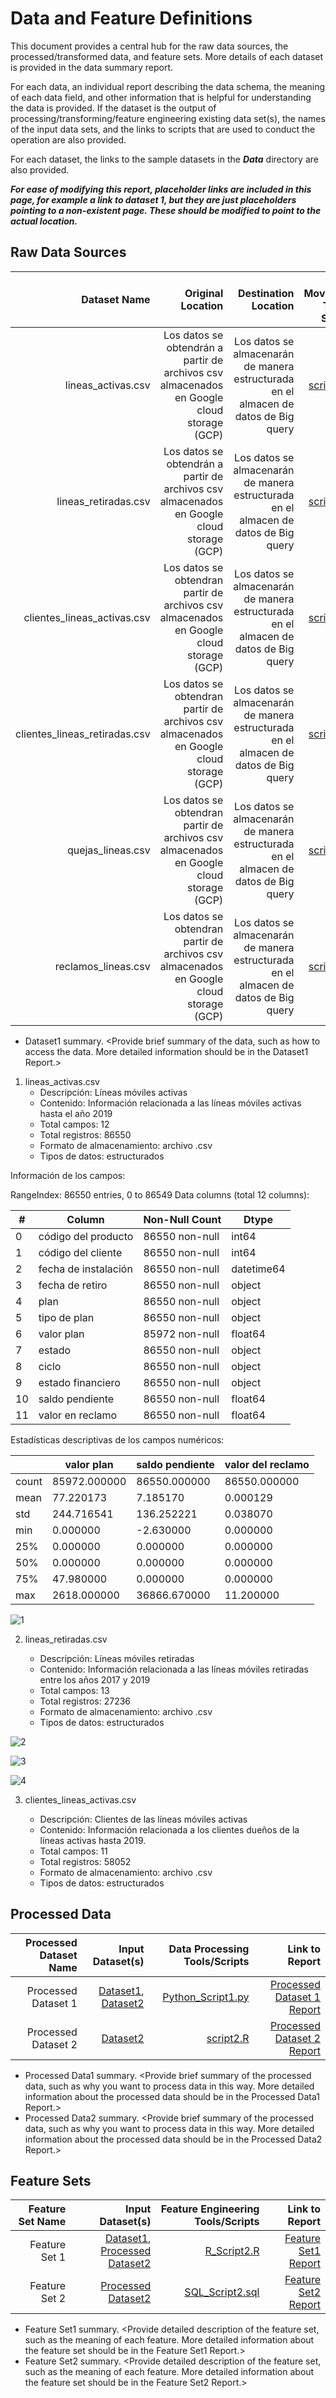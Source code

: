 # Data and Feature Definitions

This document provides a central hub for the raw data sources, the processed/transformed data, and feature sets. More details of each dataset is provided in the data summary report. 

For each data, an individual report describing the data schema, the meaning of each data field, and other information that is helpful for understanding the data is provided. If the dataset is the output of processing/transforming/feature engineering existing data set(s), the names of the input data sets, and the links to scripts that are used to conduct the operation are also provided. 

For each dataset, the links to the sample datasets in the _**Data**_ directory are also provided. 

_**For ease of modifying this report, placeholder links are included in this page, for example a link to dataset 1, but they are just placeholders pointing to a non-existent page. These should be modified to point to the actual location.**_

## Raw Data Sources

| Dataset Name | Original Location   | Destination Location  | Data Movement Tools / Scripts | Link to Report |
| ---:| ---: | ---: | ---: | -----: |
| lineas_activas.csv | Los datos se obtendrán  a partir de archivos csv almacenados en Google cloud storage (GCP) | Los datos se almacenarán de manera estructurada en el almacen de datos de Big query| [script1.py](link/to/python/script/file/in/Code) | [Dataset 1 Report](link/to/report1)|
| lineas_retiradas.csv | Los datos se obtendrán  a partir de archivos csv almacenados en Google cloud storage (GCP)  | Los datos se almacenarán de manera estructurada en el almacen de datos de Big query | [script1.py](link/to/R/script/file/in/Code) | [Dataset 2 Report](link/to/report2)|
| clientes_lineas_activas.csv | Los datos se obtendran  partir de archivos csv almacenados en Google cloud storage (GCP)  | Los datos se almacenarán de manera estructurada en el almacen de datos de Big query | [script1.py](link/to/R/script/file/in/Code) | [Dataset 3 Report](link/to/report2)|
| clientes_lineas_retiradas.csv | Los datos se obtendran  partir de archivos csv almacenados en Google cloud storage (GCP)  | Los datos se almacenarán de manera estructurada en el almacen de datos de Big query | [script1.py](link/to/R/script/file/in/Code) | [Dataset 4 Report](link/to/report2)|
| quejas_lineas.csv | Los datos se obtendran  partir de archivos csv almacenados en Google cloud storage (GCP)  | Los datos se almacenarán de manera estructurada en el almacen de datos de Big query | [script1.py](link/to/R/script/file/in/Code) | [Dataset 5 Report](link/to/report2)|
| reclamos_lineas.csv| Los datos se obtendran  partir de archivos csv almacenados en Google cloud storage (GCP)  | Los datos se almacenarán de manera estructurada en el almacen de datos de Big query | [script1.py](link/to/R/script/file/in/Code) | [Dataset 6 Report](link/to/report2)|

* Dataset1 summary. <Provide brief summary of the data, such as how to access the data. More detailed information should be in the Dataset1 Report.>

1.	lineas_activas.csv
    *	Descripción: Líneas móviles activas
    *	Contenido: Información relacionada a las líneas móviles activas hasta el año 2019
    *	Total campos: 12
    *	Total registros:  86550
    *	Formato de almacenamiento: archivo .csv
    *	Tipos de datos: estructurados

Información de los campos:

RangeIndex: 86550 entries, 0 to 86549
Data columns (total 12 columns):

| #      | Column |  Non-Null Count     | Dtype | 
| ----------- | ----------- | ----------- | ----------- |
|0   |código del producto   |86550 non-null  |int64 |        
|1   |código del cliente    |86550 non-null  |int64 |        
|2   |fecha de instalación  |86550 non-null  |datetime64|
|3   |fecha de retiro       |86550 non-null  |object|       
|4   |plan                  |86550 non-null  |object|    
|5   |tipo de plan          |86550 non-null  |object|     
|6   |valor plan            |85972 non-null  |float64|      
|7   |estado                |86550 non-null  |object|     
|8   |ciclo                 |86550 non-null  |object|      
|9   |estado financiero     |86550 non-null  |object|     
|10  |saldo pendiente       |86550 non-null  |float64|   
|11  |valor en reclamo      |86550 non-null  |float64|

Estadísticas descriptivas de los campos numéricos:

|        | valor plan    | saldo pendiente |  valor del reclamo |
| ----------- | ----------- | ----------- | ----------- |
|count|	85972.000000|  	86550.000000|	86550.000000|
|mean|	77.220173|	7.185170|	0.000129|
|std|	244.716541|	136.252221|	0.038070|
|min|	0.000000|	-2.630000|	0.000000|
|25%|	0.000000|	0.000000|	0.000000|
|50%|	0.000000|	0.000000|	0.000000|
|75%|	47.980000|	0.000000|	0.000000|
|max|	2618.000000|	36866.670000|	11.200000|

![1](https://user-images.githubusercontent.com/66392216/169719710-fe183a3a-a610-441e-97e0-da1ad4d87c93.JPG)

2.	lineas_retiradas.csv

    *	Descripción: Líneas móviles retiradas
    *	Contenido: Información relacionada a las líneas móviles retiradas entre los años 2017 y 2019
    *	Total campos: 13
    *	Total registros:  27236
    *	Formato de almacenamiento: archivo .csv
    *	Tipos de datos: estructurados

![2](https://user-images.githubusercontent.com/66392216/169719920-d8402d62-e610-4aa1-a5fd-92ebb44cfe50.JPG)

![3](https://user-images.githubusercontent.com/66392216/169719957-bf5b17c4-77c9-4009-9755-b7eceb4ceef8.JPG)

![4](https://user-images.githubusercontent.com/66392216/169719988-2be9dbfc-8ecd-426c-8882-963ff67d27fb.JPG)


3.	clientes_lineas_activas.csv

    *	Descripción: Clientes de las líneas móviles activas
    *	Contenido: Información relacionada a los clientes dueños de la líneas activas hasta 2019.
    *	Total campos: 11
    *	Total registros:  58052
    *	Formato de almacenamiento: archivo .csv
    *	Tipos de datos: estructurados


## Processed Data
| Processed Dataset Name | Input Dataset(s)   | Data Processing Tools/Scripts | Link to Report |
| ---:| ---: | ---: | ---: | 
| Processed Dataset 1 | [Dataset1](link/to/dataset1/report), [Dataset2](link/to/dataset2/report) | [Python_Script1.py](link/to/python/script/file/in/Code) | [Processed Dataset 1 Report](link/to/report1)|
| Processed Dataset 2 | [Dataset2](link/to/dataset2/report) |[script2.R](link/to/R/script/file/in/Code) | [Processed Dataset 2 Report](link/to/report2)|
* Processed Data1 summary. <Provide brief summary of the processed data, such as why you want to process data in this way. More detailed information about the processed data should be in the Processed Data1 Report.>
* Processed Data2 summary. <Provide brief summary of the processed data, such as why you want to process data in this way. More detailed information about the processed data should be in the Processed Data2 Report.> 

## Feature Sets

| Feature Set Name | Input Dataset(s)   | Feature Engineering Tools/Scripts | Link to Report |
| ---:| ---: | ---: | ---: | 
| Feature Set 1 | [Dataset1](link/to/dataset1/report), [Processed Dataset2](link/to/dataset2/report) | [R_Script2.R](link/to/R/script/file/in/Code) | [Feature Set1 Report](link/to/report1)|
| Feature Set 2 | [Processed Dataset2](link/to/dataset2/report) |[SQL_Script2.sql](link/to/sql/script/file/in/Code) | [Feature Set2 Report](link/to/report2)|

* Feature Set1 summary. <Provide detailed description of the feature set, such as the meaning of each feature. More detailed information about the feature set should be in the Feature Set1 Report.>
* Feature Set2 summary. <Provide detailed description of the feature set, such as the meaning of each feature. More detailed information about the feature set should be in the Feature Set2 Report.> 
